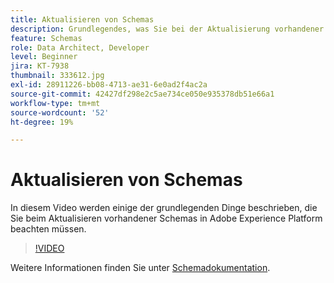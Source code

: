 ```yaml
---
title: Aktualisieren von Schemas
description: Grundlegendes, was Sie bei der Aktualisierung vorhandener Schemas in Adobe Experience Platform beachten sollten.
feature: Schemas
role: Data Architect, Developer
level: Beginner
jira: KT-7938
thumbnail: 333612.jpg
exl-id: 28911226-bb08-4713-ae31-6e0ad2f4ac2a
source-git-commit: 42427df298e2c5ae734ce050e935378db51e66a1
workflow-type: tm+mt
source-wordcount: '52'
ht-degree: 19%

---
```


# Aktualisieren von Schemas

In diesem Video werden einige der grundlegenden Dinge beschrieben, die Sie beim Aktualisieren vorhandener Schemas in Adobe Experience Platform beachten müssen.

>[!VIDEO](https://video.tv.adobe.com/v/333612?quality=12&learn=on)

Weitere Informationen finden Sie unter [Schemadokumentation](https://experienceleague.adobe.com/docs/experience-platform/xdm/home.html?lang=de).
